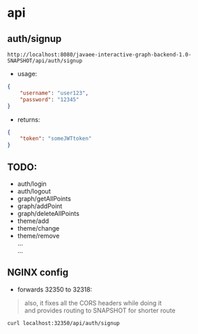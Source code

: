 # api

## auth/signup

```http request
http://localhost:8080/javaee-interactive-graph-backend-1.0-SNAPSHOT/api/auth/signup
```
- usage:
  
```json
{
    "username": "user123",
    "password": "12345"
}
```

- returns:

```json
{
    "token": "someJWTtoken"
}
```

## TODO:

- auth/login
- auth/logout
- graph/getAllPoints
- graph/addPoint
- graph/deleteAllPoints
- theme/add
- theme/change
- theme/remove  
...  
...  

## NGINX config

- forwards 32350 to 32318:
> also, it fixes all the CORS headers while doing it  
> and provides routing to SNAPSHOT for shorter route
```bash
curl localhost:32350/api/auth/signup
```